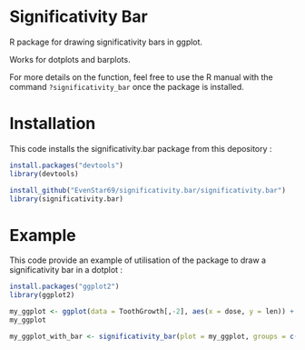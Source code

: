 # Significativity Bar

R package for drawing significativity bars in ggplot. 

Works for dotplots and barplots.

For more details on the function, feel free to use the R manual with the command `?significativity_bar` once the package is installed.

# Installation

This code installs the significativity.bar package from this depository :

```r
install.packages("devtools")
library(devtools)

install_github("EvenStar69/significativity.bar/significativity.bar")
library(significativity.bar)
```

# Example

This code provide an example of utilisation of the package to draw a significativity bar in a dotplot :

```r
install.packages("ggplot2")
library(ggplot2)

my_ggplot <- ggplot(data = ToothGrowth[,-2], aes(x = dose, y = len)) + geom_point(color = "lightblue")
my_ggplot

my_ggplot_with_bar <- significativity_bar(plot = my_ggplot, groups = c(1,3), text = "**")
```

